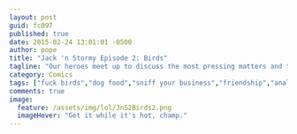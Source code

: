 ```yaml
---
layout: post
guid: fc097
published: true
date: 2015-02-24 13:01:01 -0500
author: pope
title: "Jack 'n Stormy Episode 2: Birds"
tagline: "Our heroes meet up to discuss the most pressing matters and their future plans for glory. And... other things."
category: Comics
tags: ["fuck birds","dog food","sniff your business","friendship","anal probes","Jack 'N Stormy"]
comments: true 
image:
  feature: /assets/img/lol/JnS2Birds2.png
  imageHover: "Get it while it's hot, champ."
---
```


